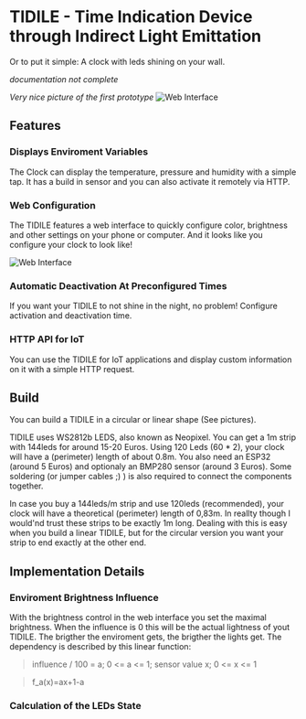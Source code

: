 # TIDILE - Time Indication Device through Indirect Light Emittation

Or to put it simple: A clock with leds shining on your wall.

*documentation not complete*

*Very nice picture of the first prototype*
![Web Interface](https://raw.githubusercontent.com/Universumgames/TIDILE/master/TIDILE_Prototype1.jpg)

## Features

### Displays Enviroment Variables

The Clock can display the temperature, pressure and humidity with a simple tap. It has a build in sensor and you can also activate it remotely via HTTP.

### Web Configuration

The TIDILE features a web interface to quickly configure color, brightness and other settings on your phone or computer. And it looks like you configure your clock to look like!

![Web Interface](https://raw.githubusercontent.com/Universumgames/TIDILE/master/webinterface.png)

### Automatic Deactivation At Preconfigured Times

If you want your TIDILE to not shine in the night, no problem! Configure activation and deactivation time.

### HTTP API for IoT

You can use the TIDILE for IoT applications and display custom information on it with a simple HTTP request.

## Build

You can build a TIDILE in a circular or linear shape (See pictures).

TIDILE uses WS2812b LEDS, also known as Neopixel. You can get a 1m strip with 144leds for around 15-20 Euros. Using 120 Leds (60 * 2), your clock will have a (perimeter) length of about 0.8m. You also need an ESP32 (around 5 Euros) and optionaly an BMP280 sensor (around 3 Euros). Some soldering (or jumper cables ;) ) is also required to connect the components together.

In case you buy a 144leds/m strip and use 120leds (recommended), your clock will have a theoretical (perimeter) length of 0,83m. In reallty though I would'nd trust these strips to be exactly 1m long. Dealing with this is easy when you build a linear TIDILE, but for the circular version you want your strip to end exactly at the other end.

## Implementation Details

### Enviroment Brightness Influence

With the brightness control in the web interface you set the maximal brightness. When the influence is 0 this will be the actual lightness of yout TIDILE. The brigther the enviroment gets, the brigther the lights get. The dependency is described by this linear function:

> influence / 100 = a; 0 <= a <= 1; sensor value x; 0 <= x <= 1

> f_a(x)=ax+1-a

### Calculation of the LEDs State
